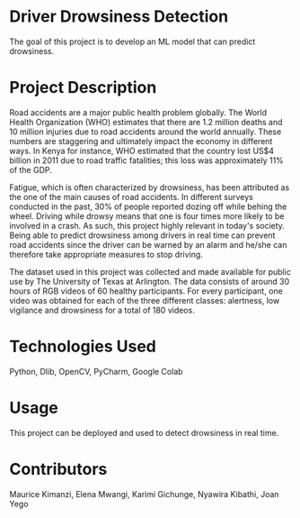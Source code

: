 # Driver Drowsiness Detection


The goal of this project is to develop an ML model that can predict drowsiness.


# Project Description

Road accidents are a major public health problem globally. The World Health Organization (WHO) estimates that there are 1.2 million deaths and 10 million injuries due to road accidents around the world annually. These numbers are staggering and ultimately impact the economy in different ways. In Kenya for instance, WHO estimated that the country lost US$4 billion in 2011 due to road traffic fatalities; this loss was approximately 11% of the GDP.

Fatigue, which is often characterized by drowsiness, has been attributed as the one of the main causes of road accidents. In different surveys conducted in the past, 30% of people reported dozing off while behing the wheel. Driving while drowsy means that one is four times more likely to be involved in a crash. As such, this project highly relevant in today's society. Being able to predict drowsiness among drivers in real time can prevent road accidents since the driver can be warned by an alarm and he/she can therefore take appropriate measures to stop driving. 

The dataset used in this project was collected and made available for public use by The University of Texas at Arlington. The data consists of around 30 hours of RGB videos of 60 healthy participants. For every participant, one video was obtained for each of the three different classes: alertness, low vigilance and drowsiness for a total of 180 videos.



# Technologies Used

Python, Dlib, OpenCV, PyCharm, Google Colab

# Usage

This project can be deployed and used to detect drowsiness in real time.

# Contributors

Maurice Kimanzi, Elena Mwangi, Karimi Gichunge, Nyawira Kibathi, Joan Yego
